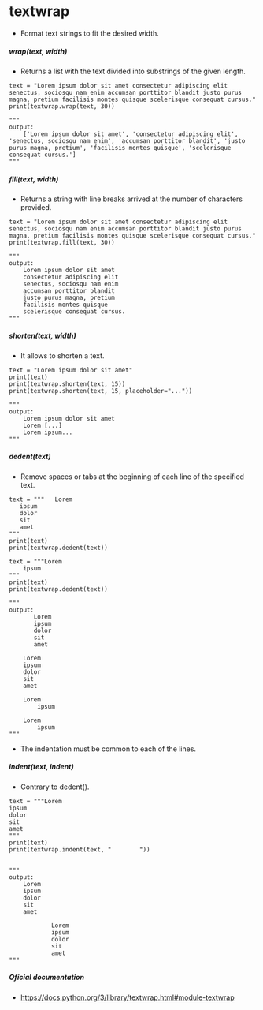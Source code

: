 # textwrap

- Format text strings to fit the desired width.

##### wrap(text, width)

- Returns a list with the text divided into substrings of the given length.

```
text = "Lorem ipsum dolor sit amet consectetur adipiscing elit senectus, sociosqu nam enim accumsan porttitor blandit justo purus magna, pretium facilisis montes quisque scelerisque consequat cursus."
print(textwrap.wrap(text, 30))

"""
output:
    ['Lorem ipsum dolor sit amet', 'consectetur adipiscing elit', 'senectus, sociosqu nam enim', 'accumsan porttitor blandit', 'justo purus magna, pretium', 'facilisis montes quisque', 'scelerisque consequat cursus.']
"""
```


##### fill(text, width)

- Returns a string with line breaks arrived at the number of characters provided.

```
text = "Lorem ipsum dolor sit amet consectetur adipiscing elit senectus, sociosqu nam enim accumsan porttitor blandit justo purus magna, pretium facilisis montes quisque scelerisque consequat cursus."
print(textwrap.fill(text, 30))

"""
output:
    Lorem ipsum dolor sit amet
    consectetur adipiscing elit
    senectus, sociosqu nam enim
    accumsan porttitor blandit
    justo purus magna, pretium
    facilisis montes quisque
    scelerisque consequat cursus.
"""
```


##### shorten(text, width)

- It allows to shorten a text.

```
text = "Lorem ipsum dolor sit amet"
print(text)
print(textwrap.shorten(text, 15))
print(textwrap.shorten(text, 15, placeholder="..."))

"""
output:
    Lorem ipsum dolor sit amet
    Lorem [...]
    Lorem ipsum...
"""
```


##### dedent(text)

- Remove spaces or tabs at the beginning of each line of the specified text.

```
text = """   Lorem 
   ipsum 
   dolor
   sit
   amet
"""
print(text)
print(textwrap.dedent(text))

text = """Lorem 
    ipsum 
"""
print(text)
print(textwrap.dedent(text))

"""
output:
       Lorem 
       ipsum 
       dolor
       sit
       amet
    
    Lorem 
    ipsum 
    dolor
    sit
    amet
    
    Lorem 
        ipsum 
    
    Lorem 
        ipsum 
"""
```

- The indentation must be common to each of the lines.


##### indent(text, indent)

- Contrary to dedent().

```
text = """Lorem 
ipsum 
dolor
sit
amet
"""
print(text)
print(textwrap.indent(text, "        "))


"""
output:
    Lorem 
    ipsum 
    dolor
    sit
    amet
    
            Lorem 
            ipsum 
            dolor
            sit
            amet
"""
```


##### Oficial documentation 

- https://docs.python.org/3/library/textwrap.html#module-textwrap